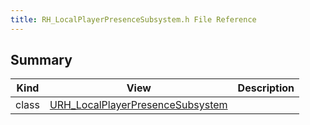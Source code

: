 ```yaml
---
title: RH_LocalPlayerPresenceSubsystem.h File Reference
---
```


## Summary
| Kind | View | Description |
|------|------|-------------|
|class|[URH_LocalPlayerPresenceSubsystem](/unreal-plugins/all/classurh__localplayerpresencesubsystem/#classURH__LocalPlayerPresenceSubsystem)||
